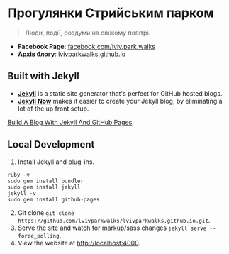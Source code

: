 # Прогулянки Стрийським парком

> Люди, події, роздуми на свіжому повітрі.

* **Facebook Page**: [facebook.com/lviv.park.walks](https://www.facebook.com/lviv.park.walks/)
* **Архів блогу**: [lvivparkwalks.github.io](https://lvivparkwalks.github.io/)


## Built with Jekyll

* [**Jekyll**](https://github.com/jekyll/jekyll) is a static site generator that's perfect for GitHub hosted blogs.
* [**Jekyll Now**](https://github.com/barryclark/jekyll-now) makes it easier to create your Jekyll blog, by eliminating a lot of the up front setup.

[Build A Blog With Jekyll And GitHub Pages](http://www.smashingmagazine.com/2014/08/01/build-blog-jekyll-github-pages/).

## Local Development

1. Install Jekyll and plug-ins.

```
ruby -v
sudo gem install bundler
sudo gem install jekyll
jekyll -v
sudo gem install github-pages
```

2. Git clone `git clone https://github.com/lvivparkwalks/lvivparkwalks.github.io.git`.
3. Serve the site and watch for markup/sass changes `jekyll serve --force_polling`.
4. View the website at [http://localhost:4000](http://localhost:4000).
